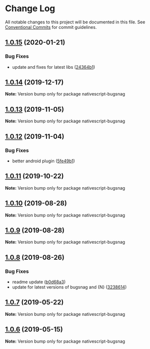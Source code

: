 # Change Log

All notable changes to this project will be documented in this file.
See [Conventional Commits](https://conventionalcommits.org) for commit guidelines.

## [1.0.15](https://github.com/Akylas/nativescript-bugsnag/compare/v1.0.14...v1.0.15) (2020-01-21)


### Bug Fixes

* update and fixes for latest libs ([24364b1](https://github.com/Akylas/nativescript-bugsnag/commit/24364b13364d11a66bfbc81fac89b0c4ce45a686))





## [1.0.14](https://github.com/Akylas/nativescript-bugsnag/compare/v1.0.13...v1.0.14) (2019-12-17)

**Note:** Version bump only for package nativescript-bugsnag





## [1.0.13](https://github.com/Akylas/nativescript-bugsnag/compare/v1.0.12...v1.0.13) (2019-11-05)

**Note:** Version bump only for package nativescript-bugsnag





## [1.0.12](https://github.com/Akylas/nativescript-bugsnag/compare/v1.0.11...v1.0.12) (2019-11-04)


### Bug Fixes

* better android plugin ([5fe49b1](https://github.com/Akylas/nativescript-bugsnag/commit/5fe49b16903eb73979b56c616da8cd28f747d0c1))





## [1.0.11](https://github.com/Akylas/nativescript-bugsnag/compare/v1.0.10...v1.0.11) (2019-10-22)

**Note:** Version bump only for package nativescript-bugsnag





## [1.0.10](https://github.com/Akylas/nativescript-bugsnag/compare/v1.0.9...v1.0.10) (2019-08-28)

**Note:** Version bump only for package nativescript-bugsnag





## [1.0.9](https://github.com/Akylas/nativescript-bugsnag/compare/v1.0.8...v1.0.9) (2019-08-28)

**Note:** Version bump only for package nativescript-bugsnag





## [1.0.8](https://github.com/Akylas/nativescript-bugsnag/compare/v1.0.7...v1.0.8) (2019-08-26)


### Bug Fixes

* readme update ([b0d68a3](https://github.com/Akylas/nativescript-bugsnag/commit/b0d68a3))
* update for latest versions of bugsnag and {N} ([3238614](https://github.com/Akylas/nativescript-bugsnag/commit/3238614))





## [1.0.7](https://github.com/Akylas/nativescript-bugsnag/compare/v1.0.6...v1.0.7) (2019-05-22)

**Note:** Version bump only for package nativescript-bugsnag





## [1.0.6](https://github.com/Akylas/nativescript-bugsnag/compare/v1.0.5...v1.0.6) (2019-05-15)

**Note:** Version bump only for package nativescript-bugsnag
